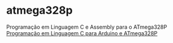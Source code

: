 # atmega328p
Programação em Linguagem C e Assembly para o ATmega328P
[Programação em Linguagem C para Arduino e ATmega328P](https://clubedeautores.com.br/livro/linguagem-c-para-arduino-e-atmega328p)
